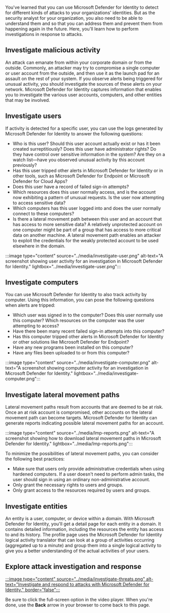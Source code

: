 You've learned that you can use Microsoft Defender for Identity to detect for different kinds of attacks to your organizations' identities. But as the security analyst for your organization, you also need to be able to understand them and so that you can address them and prevent them from happening again in the future. Here, you'll learn how to perform investigations in response to attacks.

## Investigate malicious activity

An attack can emanate from within your corporate domain or from the outside. Commonly, an attacker may try to compromise a single computer or user account from the outside, and then use it as the launch pad for an assault on the rest of your system. If you observe alerts being triggered for unusual activity, you should investigate the sources of these alerts on your network. Microsoft Defender for Identity captures information that enables you to investigate the various user accounts, computers, and other entities that may be involved.

## Investigate users

If activity is detected for a specific user, you can use the logs generated by Microsoft Defender for Identity to answer the following questions:

- Who is this user? Should this user account actually exist or has it been created surreptitiously? Does this user have administrator rights? Do they have control over sensitive information in the system? Are they on a watch list—have you observed unusual activity by this account previously?
- Has this user tripped other alerts in Microsoft Defender for Identity or in other tools, such as Microsoft Defender for Endpoint or Microsoft Defender for Cloud Apps?
- Does this user have a record of failed sign-in attempts?
- Which resources does this user normally access, and is the account now exhibiting a pattern of unusual requests. Is the user now attempting to access sensitive data?
- Which computers has this user logged into and does the user normally connect to these computers?
- Is there a lateral movement path between this user and an account that has access to more sensitive data? A relatively unprotected account on one computer might be part of a group that has access to more critical data on another machine. A lateral movement path enables an attacker to exploit the credentials for the weakly protected account to be used elsewhere in the domain.

:::image type="content" source="../media/investigate-user.png" alt-text="A screenshot showing user activity for an investigation in Microsoft Defender for Identity." lightbox="../media/investigate-user.png":::

## Investigate computers

You can use Microsoft Defender for Identity to also track activity by computer. Using this information, you can pose the following questions when alerts are tripped:

- Which user was signed in to the computer? Does this user normally use this computer? Which resources on the computer was the user attempting to access?
- Have there been many recent failed sign-in attempts into this computer?
- Has this computer tripped other alerts in Microsoft Defender for Identity or other solutions like Microsoft Defender for Endpoint?
- Have any new programs been installed on this computer?
- Have any files been uploaded to or from this computer?

:::image type="content" source="../media/investigate-computer.png" alt-text="A screenshot showing computer activity for an investigation in Microsoft Defender for Identity." lightbox="../media/investigate-computer.png":::

## Investigate lateral movement paths

Lateral movement paths result from accounts that are deemed to be at risk. Once an at risk account is compromised, other accounts on the lateral movement path can become targets. Microsoft Defender for Identity can generate reports indicating possible lateral movement paths for an account.

:::image type="content" source="../media/lmp-reports.png" alt-text="A screenshot showing how to download lateral movement paths in Microsoft Defender for Identity." lightbox="../media/lmp-reports.png":::

To minimize the possibilities of lateral movement paths, you can consider the following best practices:

- Make sure that users only provide administrative credentials when using hardened computers. If a user doesn't need to perform admin tasks, the user should sign in using an ordinary non-administrative account.
- Only grant the necessary rights to users and groups.
- Only grant access to the resources required by users and groups.

## Investigate entities

An entity is a user, computer, or device within a domain. With Microsoft Defender for Identity, you'll get a detail page for each entity in a domain. It contains detailed information, including the resources the entity has access to and its history. The profile page uses the Microsoft Defender for Identity logical activity translator that can look at a group of activities occurring (aggregated up to a minute) and group them into a single logical activity to give you a better understanding of the actual activities of your users.

## Explore attack investigation and response

[:::image type="content" source="../media/investigate-threats.png" alt-text="Investigate and respond to attacks with Microsoft Defender for Identity." border="false":::](https://aka.ms/MSDI.IG)

Be sure to click the full-screen option in the video player. When you're done, use the **Back** arrow in your browser to come back to this page.
